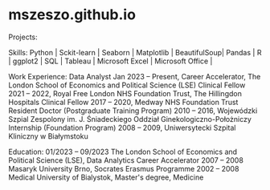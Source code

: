 # mszeszo.github.io
Projects:

Skills:
Python | Sckit-learn | Seaborn | Matplotlib | BeautifulSoup| Pandas | R | ggplot2 | SQL | Tableau | Microsoft Excel | Microsoft Office |

Work Experience:
Data Analyst Jan 2023 – Present, Career Accelerator, The London School of Economics and Political Science (LSE)
Clinical Fellow 2021 – 2022, Royal Free London NHS Foundation Trust, The Hillingdon Hospitals
Clinical Fellow 2017 – 2020, Medway NHS Foundation Trust
Resident Doctor (Postgraduate Training Program)  2010 – 2016, Wojewódzki Szpial Zespolony im. J. Śniadeckiego Oddział Ginekologiczno-Położniczy
Internship (Foundation Program) 2008 – 2009, Uniwersytecki Szpital Kliniczny w Białymstoku

Education:
01/2023 – 09/2023 	The London School of Economics and Political Science (LSE), Data Analytics Career Accelerator
2007 – 2008 		Masaryk University Brno, Socrates Erasmus Programme
2002 – 2008 		Medical University of Bialystok, Master's degree, Medicine

